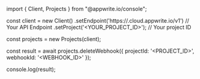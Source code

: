 import { Client, Projects } from "@appwrite.io/console";

const client = new Client()
    .setEndpoint('https://<REGION>.cloud.appwrite.io/v1') // Your API Endpoint
    .setProject('<YOUR_PROJECT_ID>'); // Your project ID

const projects = new Projects(client);

const result = await projects.deleteWebhook({
    projectId: '<PROJECT_ID>',
    webhookId: '<WEBHOOK_ID>'
});

console.log(result);
